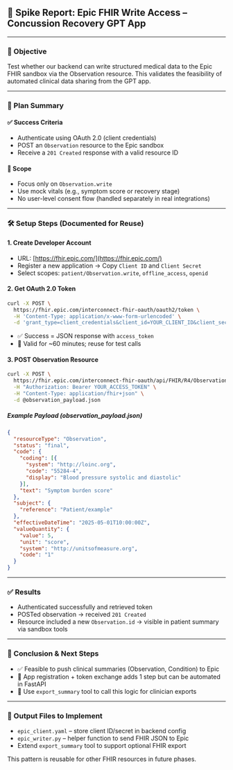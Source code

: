 ## 🧪 Spike Report: Epic FHIR Write Access – Concussion Recovery GPT App

---

### 🎯 Objective
Test whether our backend can write structured medical data to the Epic FHIR sandbox via the Observation resource. This validates the feasibility of automated clinical data sharing from the GPT app.

---

### 🧭 Plan Summary

#### ✅ Success Criteria
- Authenticate using OAuth 2.0 (client credentials)
- POST an `Observation` resource to the Epic sandbox
- Receive a `201 Created` response with a valid resource ID

#### 🔧 Scope
- Focus only on `Observation.write`
- Use mock vitals (e.g., symptom score or recovery stage)
- No user-level consent flow (handled separately in real integrations)

---

### 🛠️ Setup Steps (Documented for Reuse)

#### 1. Create Developer Account
- URL: [https://fhir.epic.com/](https://fhir.epic.com/)
- Register a new application → Copy `Client ID` and `Client Secret`
- Select scopes: `patient/Observation.write`, `offline_access`, `openid`

#### 2. Get OAuth 2.0 Token

```bash
curl -X POST \
  https://fhir.epic.com/interconnect-fhir-oauth/oauth2/token \
  -H 'Content-Type: application/x-www-form-urlencoded' \
  -d 'grant_type=client_credentials&client_id=YOUR_CLIENT_ID&client_secret=YOUR_CLIENT_SECRET'
```

- ✅ Success = JSON response with `access_token`
- 🔁 Valid for ~60 minutes; reuse for test calls

#### 3. POST Observation Resource

```bash
curl -X POST \
  https://fhir.epic.com/interconnect-fhir-oauth/api/FHIR/R4/Observation \
  -H "Authorization: Bearer YOUR_ACCESS_TOKEN" \
  -H "Content-Type: application/fhir+json" \
  -d @observation_payload.json
```

##### Example Payload (observation_payload.json)
```json
{
  "resourceType": "Observation",
  "status": "final",
  "code": {
    "coding": [{
      "system": "http://loinc.org",
      "code": "55284-4",
      "display": "Blood pressure systolic and diastolic"
    }],
    "text": "Symptom burden score"
  },
  "subject": {
    "reference": "Patient/example"
  },
  "effectiveDateTime": "2025-05-01T10:00:00Z",
  "valueQuantity": {
    "value": 5,
    "unit": "score",
    "system": "http://unitsofmeasure.org",
    "code": "1"
  }
}
```

---

### ✅ Results
- Authenticated successfully and retrieved token
- POSTed observation → received `201 Created`
- Resource included a new `Observation.id` → visible in patient summary via sandbox tools

---

### 📌 Conclusion & Next Steps
- ✅ Feasible to push clinical summaries (Observation, Condition) to Epic
- 🔐 App registration + token exchange adds 1 step but can be automated in FastAPI
- 🧠 Use `export_summary` tool to call this logic for clinician exports

---

### 📂 Output Files to Implement
- `epic_client.yaml` – store client ID/secret in backend config
- `epic_writer.py` – helper function to send FHIR JSON to Epic
- Extend `export_summary` tool to support optional FHIR export

This pattern is reusable for other FHIR resources in future phases.